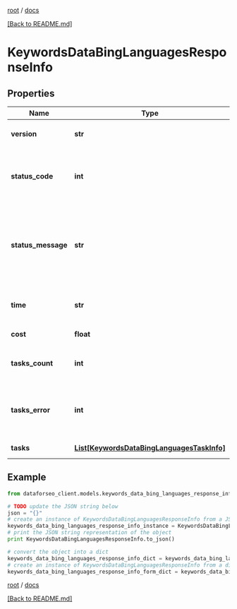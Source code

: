[root](./../ "root") / [docs](./ "docs")

[[Back to README.md]](./../README.md "[Back to README.md]")

# KeywordsDataBingLanguagesResponseInfo

## Properties

Name | Type | Description | Notes
------------ | ------------- | ------------- | -------------
**version** | **str** | the current version of the API | [optional]
**status_code** | **int** | general status code you can find the full list of the response codes here | [optional]
**status_message** | **str** | general informational message you can find the full list of general informational messages here | [optional]
**time** | **str** | total execution time, seconds | [optional]
**cost** | **float** | total tasks cost, USD | [optional]
**tasks_count** | **int** | the number of tasks in the tasks array | [optional]
**tasks_error** | **int** | the number of tasks in the tasks array returned with an error | [optional]
**tasks** | [**List[KeywordsDataBingLanguagesTaskInfo]**](KeywordsDataBingLanguagesTaskInfo.md) | array of tasks | [optional]

## Example

```python
from dataforseo_client.models.keywords_data_bing_languages_response_info import KeywordsDataBingLanguagesResponseInfo

# TODO update the JSON string below
json = "{}"
# create an instance of KeywordsDataBingLanguagesResponseInfo from a JSON string
keywords_data_bing_languages_response_info_instance = KeywordsDataBingLanguagesResponseInfo.from_json(json)
# print the JSON string representation of the object
print KeywordsDataBingLanguagesResponseInfo.to_json()

# convert the object into a dict
keywords_data_bing_languages_response_info_dict = keywords_data_bing_languages_response_info_instance.to_dict()
# create an instance of KeywordsDataBingLanguagesResponseInfo from a dict
keywords_data_bing_languages_response_info_form_dict = keywords_data_bing_languages_response_info.from_dict(keywords_data_bing_languages_response_info_dict)
```

  

[root](./../ "root") / [docs](./ "docs")

[[Back to README.md]](./../README.md "[Back to README.md]")